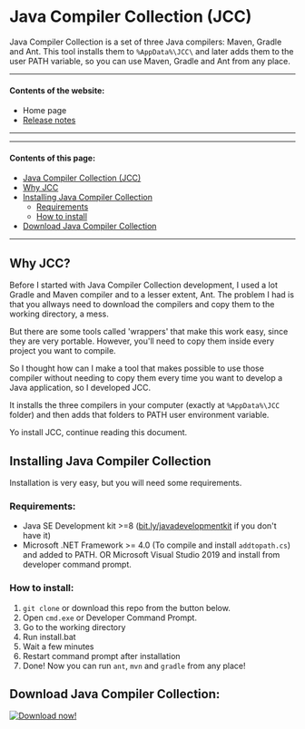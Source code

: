 # Java Compiler Collection (JCC)

Java Compiler Collection is a set of three Java compilers: Maven, Gradle and Ant. This tool installs them to `%AppData%\JCC\` and later adds them to the user PATH variable, so you can use Maven, Gradle and Ant from any place.

---
#### Contents of the website:

 - Home page
 - [Release notes](./Release-notes)
 
---
---
#### Contents of this page:

 - [Java Compiler Collection (JCC)](#java-compiler-collection-jcc)
 - [Why JCC](#why-jcc)
 - [Installing Java Compiler Collection](#installing-java-compiler-collection)
    - [Requirements](#requirements)
    - [How to install](#how-to-install)
 - [Download Java Compiler Collection](#download-java-compiler-collection)

---

## Why JCC?

Before I started with Java Compiler Collection development, I used a lot Gradle and Maven compiler and to a lesser extent, Ant.
The problem I had is that you allways need to download the compilers and copy them to the working directory, a mess.

But there are some tools called 'wrappers' that make this work easy, since they are very portable. However, you'll need to copy them inside every project you want to compile.

So I thought how can I make a tool that makes possible to use those compiler without needing to copy them every time you want to develop a Java application, so I developed JCC.

It installs the three compilers in your computer (exactly at `%AppData%\JCC` folder) and then adds that folders to PATH user environment variable.

Yo install JCC, continue reading this document.

## Installing Java Compiler Collection

Installation is very easy, but you will need some requirements.

### Requirements:

- Java SE Development kit >=8 ([bit.ly/javadevelopmentkit](https://bit.ly/javadevelopmentkit) if you don't have it)
- Microsoft .NET Framework >= 4.0 (To compile and install `addtopath.cs`) and added to PATH. OR Microsoft Visual Studio 2019 and install from developer command prompt.

### How to install:

1. `git clone` or download this repo from the button below.
2. Open `cmd.exe` or Developer Command Prompt.
3. Go to the working directory
4. Run install.bat
5. Wait a few minutes
6. Restart command prompt after installation
7. Done! Now you can run `ant`, `mvn` and `gradle` from any place!

## Download Java Compiler Collection:

[![Download now!](https://s7.gifyu.com/images/downloadbutton.png)](https://codeload.github.com/LumitoLuma/JCC/zip/master)
